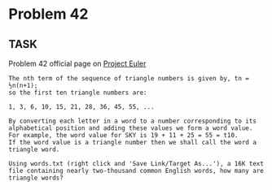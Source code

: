 Problem 42
===

## TASK ##

Problem 42 official page on [Project Euler](http://projecteuler.net/problem=42)

	The nth term of the sequence of triangle numbers is given by, tn = ½n(n+1);
	so the first ten triangle numbers are:
	
	1, 3, 6, 10, 15, 21, 28, 36, 45, 55, ...
	
	By converting each letter in a word to a number corresponding to its alphabetical position and adding these values we form a word value.
	For example, the word value for SKY is 19 + 11 + 25 = 55 = t10.
	If the word value is a triangle number then we shall call the word a triangle word.
	
	Using words.txt (right click and 'Save Link/Target As...'), a 16K text file containing nearly two-thousand common English words, how many are triangle words?